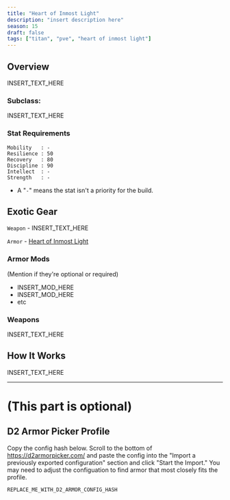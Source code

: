 ```yaml
---
title: "Heart of Inmost Light"
description: "insert description here"
season: 15
draft: false
tags: ["titan", "pve", "heart of inmost light"]
---
```



## Overview
INSERT_TEXT_HERE

### Subclass: 
INSERT_TEXT_HERE

### Stat Requirements
``` 
Mobility   : -
Resilience : 50
Recovery   : 80
Discipline : 90
Intellect  : -
Strength   : -
```
* A "`-`" means the stat isn't a priority for the build.

## Exotic Gear
`Weapon` - INSERT_TEXT_HERE

`Armor` - [Heart of Inmost Light]()
### Armor Mods
(Mention if they're optional or required)
* INSERT_MOD_HERE
* INSERT_MOD_HERE
* etc

### Weapons
INSERT_TEXT_HERE

## How It Works
INSERT_TEXT_HERE

----
# (This part is optional)
## D2 Armor Picker Profile

Copy the config hash below. Scroll to the bottom of <https://d2armorpicker.com/> and paste the config into the "Import a previously exported configuration" section and click "Start the Import."  You may need to adjust the configuation to find armor that most closely fits the profile.

```REPLACE_ME_WITH_D2_ARMOR_CONFIG_HASH```
